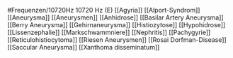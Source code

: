 #Frequenzen/10720Hz
10720 Hz (E)
[[Agyria]]
[[Alport-Syndrom]]
[[Aneurysma]]
[[Aneurysmen]]
[[Anhidrose]]
[[Basilar Artery Aneurysma]]
[[Berry Aneurysma]]
[[Gehirnaneurysma]]
[[Histiozytose]]
[[Hypohidrose]]
[[Lissenzephalie]]
[[Markschwammniere]]
[[Nephritis]]
[[Pachygyrie]]
[[Reticulohistiocytoma]]
[[Riesen Aneurysmen]]
[[Rosai Dorfman-Disease]]
[[Saccular Aneurysma]]
[[Xanthoma disseminatum]]